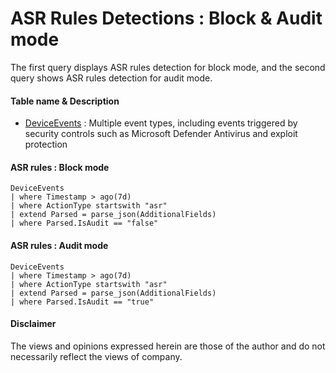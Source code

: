 # ASR Rules Detections : Block & Audit mode 
The first query displays ASR rules detection for block mode, and the second query shows ASR rules detection for audit mode.

#### Table name & Description
- [DeviceEvents](https://learn.microsoft.com/en-us/microsoft-365/security/defender/advanced-hunting-deviceevents-table?view=o365-worldwide) :	Multiple event types, including events triggered by security controls such as Microsoft Defender Antivirus and exploit protection


####  ASR rules : Block mode 
```kusto
DeviceEvents 
| where Timestamp > ago(7d) 
| where ActionType startswith "asr" 
| extend Parsed = parse_json(AdditionalFields) 
| where Parsed.IsAudit == "false" 
```

#### ASR rules : Audit mode 
```kusto
DeviceEvents 
| where Timestamp > ago(7d) 
| where ActionType startswith "asr" 
| extend Parsed = parse_json(AdditionalFields) 
| where Parsed.IsAudit == "true" 
```

#### <Result> 

#### Disclaimer
The views and opinions expressed herein are those of the author and do not necessarily reflect the views of company.
